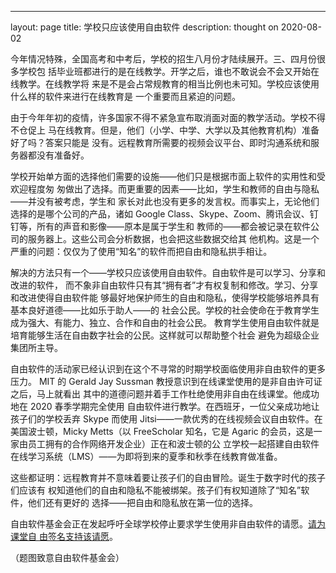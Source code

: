 ---
layout: page
title:  学校只应该使用自由软件
description: thought on 2020-08-02


今年情况特殊，全国高考和中考后，学校的招生八月份才陆续展开。三、四月份很多学校包
括毕业班都进行的是在线教学。开学之后，谁也不敢说会不会又开始在线教学。在线教学将
来是不是会占常规教育的相当比例也未可知。学校应该使用什么样的软件来进行在线教育是
一个重要而且紧迫的问题。

由于今年年初的疫情，许多国家不得不紧急宣布取消面对面的教学活动。学校不得不仓促上
马在线教育。但是，他们（小学、中学、大学以及其他教育机构）准备好了吗？答案只能是
没有。远程教育所需要的视频会议平台、即时沟通系统和服务器都没有准备好。

学校开始单方面的选择他们需要的设施——他们只是根据市面上软件的实用性和受欢迎程度匆
匆做出了选择。而更重要的因素——比如，学生和教师的自由与隐私——并没有被考虑，学生和
家长对此也没有更多的发言权。而事实上，无论他们选择的是哪个公司的产品，诸如
Google Class、Skype、Zoom、腾讯会议、钉钉等，所有的声音和影像——原本是属于学生和
教师的——都会被记录在软件公司的服务器上。这些公司会分析数据，也会把这些数据交给其
他机构。这是一个严重的问题：仅仅为了使用“知名”的软件而把自由和隐私拱手相让。

解决的方法只有一个——学校只应该使用自由软件。自由软件是可以学习、分享和改进的软件，
而不象非自由软件只有其“拥有者”才有权复制和修改。学习、分享和改进使得自由软件能
够最好地保护师生的自由和隐私，使得学校能够培养具有基本良好道德——比如乐于助人——的
社会公民。学校的社会使命在于教育学生成为强大、有能力、独立、合作和自由的社会公民。
教育学生使用自由软件就是培育能够生活在自由数字社会的公民。这样就可以帮助整个社会
避免为超级企业集团所主导。

自由软件的活动家已经认识到在这个不寻常的时期学校面临使用非自由软件的更多压力。
MIT 的 Gerald Jay Sussman 教授意识到在线课堂使用的是非自由许可证之后，马上就看出
其中的道德问题并着手工作杜绝使用非自由在线课堂。他成功地在 2020 春季学期完全使用
自由软件进行教学。在西班牙，一位父亲成功地让孩子们的学校丢弃 Skype 而使用
Jitsi——一款优秀的在线视频会议自由软件。在美国波士顿，Micky Metts（以 FreeScholar
知名，它是 Agaric 的会员，这是一家由员工拥有的合作网络开发企业）正在和波士顿的公
立学校一起搭建自由软件在线学习系统（LMS）——为即将到来的夏季和秋季在线教育做准备。

这些都证明：远程教育并不意味着要让孩子们的自由冒险。诞生于数字时代的孩子们应该有
权知道他们的自由和隐私不能被绑架。孩子们有权知道除了“知名”软件，他们还有更好的
选择——把自由和隐私放在第一位的选择。

自由软件基金会正在发起呼吁全球学校停止要求学生使用非自由软件的请愿。[请为课堂自
由签名支持该请愿](https://my.fsf.org/give-students-userfreedom)。

（题图致意自由软件基金会）
